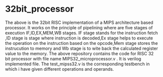  # 32bit_processor
 The above is the 32bit RISC implementation of a MIPS architecture based processor.
 It works on the principle of pipelining where are five stages of execution IF,ID,EX,MEM,WB stages.
 IF stage stands for the instruction fetch ,ID stage is stage where instruction is decoded,Ex stage helps to execute the operation on the instruction based on the opcode,Mem stage stores the instrucution to memory and Wb stage is to wite back the calculated register value to the memory.
 The above repository contains the code for RISC 32 bit processor with file name MIPS32_microprocessor.v . It is verilog implemented file. 
 The test_mipss32.v is the corresponding testbench in which i have given different operations and operands.
